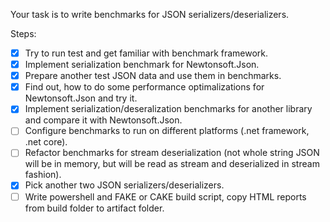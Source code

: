Your task is to write benchmarks for JSON serializers/deserializers.

Steps:
- [x] Try to run test and get familiar with benchmark framework.
- [x] Implement serialization benchmark for Newtonsoft.Json.
- [x] Prepare another test JSON data and use them in benchmarks.
- [x] Find out, how to do some performance optimalizations for Newtonsoft.Json and try it.
- [x] Implement serialization/deseralization benchmarks for another library and compare it with Newtonsoft.Json.
- [ ] Configure benchmarks to run on different platforms (.net framework, .net core).
- [ ] Refactor benchmarks for stream deserialization (not whole string JSON will be in memory, but will be read as stream and deserialized in stream fashion).
- [x] Pick another two JSON serializers/deserializers.
- [ ] Write powershell and FAKE or CAKE build script, copy HTML reports from build folder to artifact folder.
